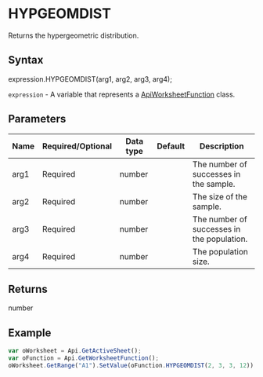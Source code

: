 # HYPGEOMDIST

Returns the hypergeometric distribution.

## Syntax

expression.HYPGEOMDIST(arg1, arg2, arg3, arg4);

`expression` - A variable that represents a [ApiWorksheetFunction](../ApiWorksheetFunction.md) class.

## Parameters

| **Name** | **Required/Optional** | **Data type** | **Default** | **Description** |
| ------------- | ------------- | ------------- | ------------- | ------------- |
| arg1 | Required | number |  | The number of successes in the sample. |
| arg2 | Required | number |  | The size of the sample. |
| arg3 | Required | number |  | The number of successes in the population. |
| arg4 | Required | number |  | The population size. |

## Returns

number

## Example



```javascript
var oWorksheet = Api.GetActiveSheet();
var oFunction = Api.GetWorksheetFunction();
oWorksheet.GetRange("A1").SetValue(oFunction.HYPGEOMDIST(2, 3, 3, 12));
```
